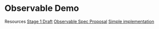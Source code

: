 # Observable Demo

Resources
[Stage 1 Draft](https://tc39.github.io/proposal-observable/)
[Observable Spec Proposal](https://github.com/tc39/proposal-observable)
[Simple implementation](https://github.com/zenparsing/zen-observable)
